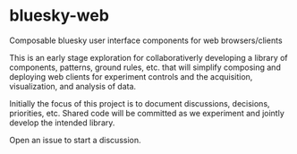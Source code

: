 # bluesky-web
Composable bluesky user interface components for web browsers/clients

This is an early stage exploration for collaborativerly developing a library of components, patterns, ground rules, etc. that will simplify composing and deploying web clients for experiment controls and the acquisition, visualization, and analysis of data.

Initially the focus of this project is to document discussions, decisions, priorities, etc. Shared code will be committed as we experiment and jointly develop the intended library.

Open an issue to start a discussion.
